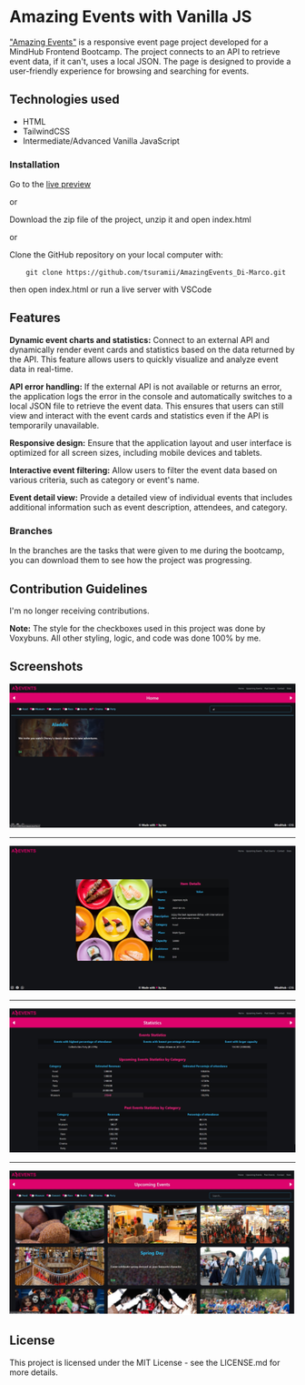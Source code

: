 # Amazing Events with Vanilla JS

["Amazing Events"](https://tsuramii.github.io/AmazingEvents_Di-Marco/html/index.html) is a responsive event page project developed for a MindHub Frontend Bootcamp. The project connects to an API to retrieve event data, if it can't, uses a local JSON.
The page is designed to provide a user-friendly experience for browsing and searching for events.

## Technologies used

* HTML
* TailwindCSS
* Intermediate/Advanced Vanilla JavaScript

### Installation

Go to the [live preview](https://tsuramii.github.io/AmazingEvents_Di-Marco/html/index.html)

or

Download the zip file of the project, unzip it and open index.html

or  

Clone the GitHub repository on your local computer with:

```
    git clone https://github.com/tsuramii/AmazingEvents_Di-Marco.git 
```

then open index.html or run a live server with VSCode

## Features

**Dynamic event charts and statistics:** Connect to an external API and dynamically render event cards and statistics based on the data returned by the API. This feature allows users to quickly visualize and analyze event data in real-time.

**API error handling:** If the external API is not available or returns an error, the application logs the error in the console and automatically switches to a local JSON file to retrieve the event data. This ensures that users can still view and interact with the event cards and statistics even if the API is temporarily unavailable.

**Responsive design:** Ensure that the application layout and user interface is optimized for all screen sizes, including mobile devices and tablets.

**Interactive event filtering:** Allow users to filter the event data based on various criteria, such as category or event's name.

**Event detail view:** Provide a detailed view of individual events that includes additional information such as event description, attendees, and category.

### Branches

In the branches are the tasks that were given to me during the bootcamp,
you can download them to see how the project was progressing.

## Contribution Guidelines

I'm no longer receiving contributions.

**Note:** The style for the checkboxes used in this project was done by Voxybuns. All other styling, logic, and code was done 100% by me.

## Screenshots

![first screenshot](assets/screenshots/screenshot1.jpg)

***

![second screenshot](assets/screenshots/screenshot2.jpg)

***

![third screenshot](assets/screenshots/screenshot3.jpg)

***

![fourth screenshot](assets/screenshots/screenshot4.jpg)

## License

This project is licensed under the MIT License - see the LICENSE.md for more details.

